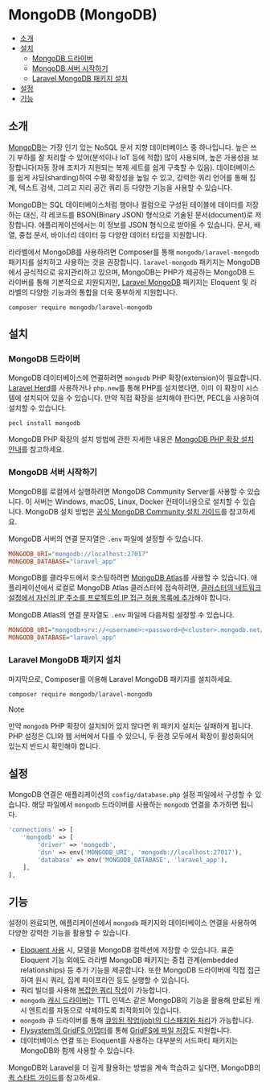# MongoDB (MongoDB)

- [소개](#introduction)
- [설치](#installation)
    - [MongoDB 드라이버](#mongodb-driver)
    - [MongoDB 서버 시작하기](#starting-a-mongodb-server)
    - [Laravel MongoDB 패키지 설치](#install-the-laravel-mongodb-package)
- [설정](#configuration)
- [기능](#features)

<a name="introduction"></a>
## 소개

[MongoDB](https://www.mongodb.com/resources/products/fundamentals/why-use-mongodb)는 가장 인기 있는 NoSQL 문서 지향 데이터베이스 중 하나입니다. 높은 쓰기 부하를 잘 처리할 수 있어(분석이나 IoT 등에 적합) 많이 사용되며, 높은 가용성을 보장합니다(자동 장애 조치가 지원되는 복제 세트를 쉽게 구축할 수 있음). 데이터베이스를 쉽게 샤딩(sharding)하여 수평 확장성을 높일 수 있고, 강력한 쿼리 언어를 통해 집계, 텍스트 검색, 그리고 지리 공간 쿼리 등 다양한 기능을 사용할 수 있습니다.

MongoDB는 SQL 데이터베이스처럼 행이나 컬럼으로 구성된 테이블에 데이터를 저장하는 대신, 각 레코드를 BSON(Binary JSON) 형식으로 기술된 문서(document)로 저장합니다. 애플리케이션에서는 이 정보를 JSON 형식으로 받아올 수 있습니다. 문서, 배열, 중첩 문서, 바이너리 데이터 등 다양한 데이터 타입을 지원합니다.

라라벨에서 MongoDB를 사용하려면 Composer를 통해 `mongodb/laravel-mongodb` 패키지를 설치하고 사용하는 것을 권장합니다. `laravel-mongodb` 패키지는 MongoDB에서 공식적으로 유지관리하고 있으며, MongoDB는 PHP가 제공하는 MongoDB 드라이버를 통해 기본적으로 지원되지만, [Laravel MongoDB](https://www.mongodb.com/docs/drivers/php/laravel-mongodb/) 패키지는 Eloquent 및 라라벨의 다양한 기능과의 통합을 더욱 풍부하게 지원합니다.

```shell
composer require mongodb/laravel-mongodb
```

<a name="installation"></a>
## 설치

<a name="mongodb-driver"></a>
### MongoDB 드라이버

MongoDB 데이터베이스에 연결하려면 `mongodb` PHP 확장(extension)이 필요합니다. [Laravel Herd](https://herd.laravel.com)를 사용하거나 `php.new`를 통해 PHP를 설치했다면, 이미 이 확장이 시스템에 설치되어 있을 수 있습니다. 만약 직접 확장을 설치해야 한다면, PECL을 사용하여 설치할 수 있습니다.

```shell
pecl install mongodb
```

MongoDB PHP 확장의 설치 방법에 관한 자세한 내용은 [MongoDB PHP 확장 설치 안내](https://www.php.net/manual/en/mongodb.installation.php)를 참고하세요.

<a name="starting-a-mongodb-server"></a>
### MongoDB 서버 시작하기

MongoDB를 로컬에서 실행하려면 MongoDB Community Server를 사용할 수 있습니다. 이 서버는 Windows, macOS, Linux, Docker 컨테이너용으로 설치할 수 있습니다. MongoDB 설치 방법은 [공식 MongoDB Community 설치 가이드](https://docs.mongodb.com/manual/administration/install-community/)를 참고하세요.

MongoDB 서버의 연결 문자열은 `.env` 파일에 설정할 수 있습니다.

```ini
MONGODB_URI="mongodb://localhost:27017"
MONGODB_DATABASE="laravel_app"
```

MongoDB를 클라우드에서 호스팅하려면 [MongoDB Atlas](https://www.mongodb.com/cloud/atlas)를 사용할 수 있습니다.
애플리케이션에서 로컬로 MongoDB Atlas 클러스터에 접속하려면, [클러스터의 네트워크 설정에서 자신의 IP 주소를 프로젝트의 IP 접근 허용 목록에 추가](https://www.mongodb.com/docs/atlas/security/add-ip-address-to-list/)해야 합니다.

MongoDB Atlas의 연결 문자열도 `.env` 파일에 다음처럼 설정할 수 있습니다.

```ini
MONGODB_URI="mongodb+srv://<username>:<password>@<cluster>.mongodb.net/<dbname>?retryWrites=true&w=majority"
MONGODB_DATABASE="laravel_app"
```

<a name="install-the-laravel-mongodb-package"></a>
### Laravel MongoDB 패키지 설치

마지막으로, Composer를 이용해 Laravel MongoDB 패키지를 설치하세요.

```shell
composer require mongodb/laravel-mongodb
```

> [!NOTE]
> 만약 `mongodb` PHP 확장이 설치되어 있지 않다면 위 패키지 설치는 실패하게 됩니다. PHP 설정은 CLI와 웹 서버에서 다를 수 있으니, 두 환경 모두에서 확장이 활성화되어 있는지 반드시 확인해야 합니다.

<a name="configuration"></a>
## 설정

MongoDB 연결은 애플리케이션의 `config/database.php` 설정 파일에서 구성할 수 있습니다. 해당 파일에서 `mongodb` 드라이버를 사용하는 `mongodb` 연결을 추가하면 됩니다.

```php
'connections' => [
    'mongodb' => [
        'driver' => 'mongodb',
        'dsn' => env('MONGODB_URI', 'mongodb://localhost:27017'),
        'database' => env('MONGODB_DATABASE', 'laravel_app'),
    ],
],
```

<a name="features"></a>
## 기능

설정이 완료되면, 애플리케이션에서 `mongodb` 패키지와 데이터베이스 연결을 사용하여 다양한 강력한 기능을 활용할 수 있습니다.

- [Eloquent 사용](https://www.mongodb.com/docs/drivers/php/laravel-mongodb/current/eloquent-models/) 시, 모델을 MongoDB 컬렉션에 저장할 수 있습니다. 표준 Eloquent 기능 외에도 라라벨 MongoDB 패키지는 중첩 관계(embedded relationships) 등 추가 기능을 제공합니다. 또한 MongoDB 드라이버에 직접 접근하여 원시 쿼리, 집계 파이프라인 등도 실행할 수 있습니다.
- 쿼리 빌더를 사용해 [복잡한 쿼리 작성](https://www.mongodb.com/docs/drivers/php/laravel-mongodb/current/query-builder/)이 가능합니다.
- `mongodb` [캐시 드라이버](https://www.mongodb.com/docs/drivers/php/laravel-mongodb/current/cache/)는 TTL 인덱스 같은 MongoDB의 기능을 활용해 만료된 캐시 엔트리를 자동으로 삭제하도록 최적화되어 있습니다.
- `mongodb` 큐 드라이버를 통해 [큐잉된 작업(job)의 디스패치와 처리](https://www.mongodb.com/docs/drivers/php/laravel-mongodb/current/queues/)가 가능합니다.
- [Flysystem의 GridFS 어댑터](https://flysystem.thephpleague.com/docs/adapter/gridfs/)를 통해 [GridFS에 파일 저장](https://www.mongodb.com/docs/drivers/php/laravel-mongodb/current/filesystems/)도 지원합니다.
- 데이터베이스 연결 또는 Eloquent를 사용하는 대부분의 서드파티 패키지는 MongoDB와 함께 사용할 수 있습니다.

MongoDB와 Laravel을 더 깊게 활용하는 방법을 계속 학습하고 싶다면, MongoDB의 [퀵 스타트 가이드](https://www.mongodb.com/docs/drivers/php/laravel-mongodb/current/quick-start/)를 참고하세요.